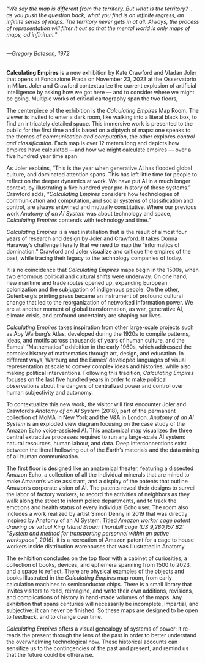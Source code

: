 ###### *“We say the map is different from the territory. But what is the territory? ... as you push the question back, what you find is an infinite regress, an infinite series of maps. The territory never gets in at all. Always, the process of representation will filter it out so that the mental world is only maps of maps, ad infinitum."*
 
 ###### —Gregory Bateson, 1972


**Calculating Empires** is a new exhibition by Kate Crawford and Vladan Joler that opens at Fondazione Prada on November 23, 2023 at the Osservatorio in Milan. Joler and Crawford contextualize the current explosion of artificial intelligence by asking how we got here — and to consider where we might be going. Multiple works of critical cartography span the two floors, 

The centerpiece of the exhibition is the *Calculating Empires* Map Room. The viewer is invited to enter a dark room, like walking into a literal black box, to find an intricately detailed space. This immersive work is presented to the public for the first time and is based on a diptych of maps: one speaks to the themes of *communication and computation*, the other explores *control and classification*. Each map is over 12 meters long and depicts how empires have calculated  —and how we might calculate empires —  over a five hundred year time span. 

As Joler explains, “This is the year when generative AI has flooded global culture, and dominated attention spans. This has left little time for people to reflect on the deeper dynamics at work. We have put AI in a much longer context, by illustrating a five hundred year pre-history of these systems.” Crawford adds, “*Calculating Empires* considers how technologies of communication and computation, and social systems of classification and control, are always entwined and mutually constitutive. Where our previous work *Anatomy of an AI System* was about technology and space, *Calculating Empires* contends with technology and time.”

*Calculating Empires* is a vast installation that is the result of almost four years of research and design by Joler and Crawford. It takes Donna Haraway’s challenge literally that we need to map the “informatics of domination.” Crawford and Joler visualize and critique the empires of the past, while tracing their legacy to the technology companies of today. 

It is no coincidence that *Calculating Empires* maps begin in the 1500s, when two enormous political and cultural shifts were underway. On one hand, new maritime and trade routes opened up, expanding European colonization and the subjugation of indigenous people. On the other, Gutenberg’s printing press became an instrument of profound cultural change that led to the reorganization of networked information power. We are at another moment of global transformation, as war, generative AI, climate crisis, and profound uncertainty are shaping our lives.

*Calculating Empires* takes inspiration from other large-scale projects such as Aby Warburg’s Atlas, developed during the 1920s to compile patterns, ideas, and motifs across thousands of years of human culture, and the Eames’ “Mathematica” exhibition in the early 1960s, which addressed the complex history of mathematics through art, design, and education. In different ways, Warburg and the Eames’ developed languages of visual representation at scale to convey complex ideas and histories, while also making political interventions. Following this tradition, *Calculating Empires* focuses on the last five hundred years in order to make political observations about the dangers of centralized power and control over human subjectivity and autonomy.

To contextualize this new work, the visitor will first encounter Joler and Crawford’s *Anatomy of an AI System* (2018), part of the permanent collection of MoMA in New York and the V&A in London. *Anatomy of an AI System* is an exploded view diagram focusing on the case study of the Amazon Echo voice-assisted AI. This anatomical map visualizes the three central extractive processes required to run any large-scale AI system: natural resources, human labour, and data. Deep interconnections exist between the literal hollowing out of the Earth’s materials and the data mining of all human communication. 

The first floor is designed like an anatomical theater, featuring a dissected Amazon Echo, a collection of all the individual minerals that are mined to make Amazon’s voice assistant, and a display of the patents that outline Amazon’s corporate vision of AI. The patents reveal their designs to surveil the labor of factory workers, to record the activities of neighbors as they walk along the street to inform police departments, and to track the emotions and health status of every individual Echo user. 
The room also includes a work realized by artist Simon Denny in 2019 that was directly inspired by Anatomy of an AI System. Titled *Amazon worker cage patent drawing as virtual King Island Brown Thornbill cage (US 9,280,157 B2: “System and method for transporting personnel within an active workspace”, 2016)*, it is a recreation of Amazon patent for a cage to house workers inside distribution warehouses that was illustrated in Anatomy.

The exhibition concludes on the top floor with a cabinet of curiosities, a collection of books, devices, and ephemera spanning from 1500 to 2023, and a space to reflect. There are physical examples of the objects and books illustrated in the *Calculating Empires* map room, from early calculation machines to semiconductor chips. There is a small library that invites visitors to read, reimagine, and write their own additions, revisions, and complications of history in hand-made volumes of the maps. Any exhibition that spans centuries will necessarily be incomplete, impartial, and subjective: it can never be finished. So these maps are designed to be open to feedback, and to change over time. 

*Calculating Empires* offers a visual genealogy of systems of power: it re-reads the present through the lens of the past in order to better understand the overwhelming technological now. These historical accounts can sensitize us to the contingencies of the past and present, and remind us that the future could be otherwise.